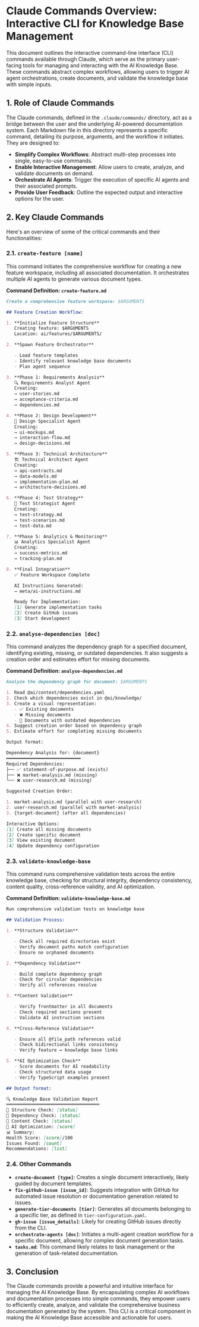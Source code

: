 # Claude Commands Overview: Interactive CLI for Knowledge Base Management

This document outlines the interactive command-line interface (CLI) commands available through Claude, which serve as the primary user-facing tools for managing and interacting with the AI Knowledge Base. These commands abstract complex workflows, allowing users to trigger AI agent orchestrations, create documents, and validate the knowledge base with simple inputs.

## 1. Role of Claude Commands

The Claude commands, defined in the `.claude/commands/` directory, act as a bridge between the user and the underlying AI-powered documentation system. Each Markdown file in this directory represents a specific command, detailing its purpose, arguments, and the workflow it initiates. They are designed to:

*   **Simplify Complex Workflows**: Abstract multi-step processes into single, easy-to-use commands.
*   **Enable Interactive Management**: Allow users to create, analyze, and validate documents on demand.
*   **Orchestrate AI Agents**: Trigger the execution of specific AI agents and their associated prompts.
*   **Provide User Feedback**: Outline the expected output and interactive options for the user.

## 2. Key Claude Commands

Here's an overview of some of the critical commands and their functionalities:

### 2.1. `create-feature [name]`

This command initiates the comprehensive workflow for creating a new feature workspace, including all associated documentation. It orchestrates multiple AI agents to generate various document types.

**Command Definition: `create-feature.md`**

```markdown
Create a comprehensive feature workspace: $ARGUMENTS

## Feature Creation Workflow:

1. **Initialize Feature Structure**
   Creating feature: $ARGUMENTS
   Location: ai/features/$ARGUMENTS/

2. **Spawn Feature Orchestrator**

   - Load feature templates
   - Identify relevant knowledge base documents
   - Plan agent sequence

3. **Phase 1: Requirements Analysis**
   🔍 Requirements Analyst Agent
   Creating:
   → user-stories.md
   → acceptance-criteria.md
   → dependencies.md

4. **Phase 2: Design Development**
   🎨 Design Specialist Agent
   Creating:
   → ui-mockups.md
   → interaction-flow.md
   → design-decisions.md

5. **Phase 3: Technical Architecture**
   🏗️ Technical Architect Agent
   Creating:
   → api-contracts.md
   → data-models.md
   → implementation-plan.md
   → architecture-decisions.md

6. **Phase 4: Test Strategy**
   🧪 Test Strategist Agent
   Creating:
   → test-strategy.md
   → test-scenarios.md
   → test-data.md

7. **Phase 5: Analytics & Monitoring**
   📊 Analytics Specialist Agent
   Creating:
   → success-metrics.md
   → tracking-plan.md

8. **Final Integration**
   ✅ Feature Workspace Complete

   AI Instructions Generated:
   → meta/ai-instructions.md

   Ready for Implementation:
   [1] Generate implementation tasks
   [2] Create GitHub issues
   [3] Start development
```

### 2.2. `analyse-dependencies [doc]`

This command analyzes the dependency graph for a specified document, identifying existing, missing, or outdated dependencies. It also suggests a creation order and estimates effort for missing documents.

**Command Definition: `analyse-dependencies.md`**

```markdown
Analyze the dependency graph for document: $ARGUMENTS

1. Read @ai/context/dependencies.yaml
2. Check which dependencies exist in @ai/knowledge/
3. Create a visual representation:
   - ✅ Existing documents
   - ❌ Missing documents
   - 🔄 Documents with outdated dependencies
4. Suggest creation order based on dependency graph
5. Estimate effort for completing missing documents

Output format:

Dependency Analysis for: {document}
━━━━━━━━━━━━━━━━━━━━━━━━━━━━
Required Dependencies:
├── ✅ statement-of-purpose.md (exists)
├── ❌ market-analysis.md (missing)
└── ❌ user-research.md (missing)

Suggested Creation Order:

1. market-analysis.md (parallel with user-research)
2. user-research.md (parallel with market-analysis)
3. {target-document} (after all dependencies)

Interactive Options:
[1] Create all missing documents
[2] Create specific document
[3] View existing document
[4] Update dependency configuration
```

### 2.3. `validate-knowledge-base`

This command runs comprehensive validation tests across the entire knowledge base, checking for structural integrity, dependency consistency, content quality, cross-reference validity, and AI optimization.

**Command Definition: `validate-knowledge-base.md`**

```markdown
Run comprehensive validation tests on knowledge base

## Validation Process:

1. **Structure Validation**

   - Check all required directories exist
   - Verify document paths match configuration
   - Ensure no orphaned documents

2. **Dependency Validation**

   - Build complete dependency graph
   - Check for circular dependencies
   - Verify all references resolve

3. **Content Validation**

   - Verify frontmatter in all documents
   - Check required sections present
   - Validate AI instruction sections

4. **Cross-Reference Validation**

   - Ensure all @file_path references valid
   - Check bidirectional links consistency
   - Verify feature ↔ knowledge base links

5. **AI Optimization Check**
   - Score documents for AI readability
   - Check structured data usage
   - Verify TypeScript examples present

## Output format:

🔍 Knowledge Base Validation Report
═══════════════════════════════════
📁 Structure Check: [status]
🔗 Dependency Check: [status]
📝 Content Check: [status]
🤖 AI Optimization: [score]
📊 Summary:
Health Score: [score]/100
Issues Found: [count]
Recommendations: [list]
```

### 2.4. Other Commands

*   **`create-document [type]`**: Creates a single document interactively, likely guided by document templates.
*   **`fix-github-issue [issue_id]`**: Suggests integration with GitHub for automated issue resolution or documentation generation related to issues.
*   **`generate-tier-documents [tier]`**: Generates all documents belonging to a specific tier, as defined in `tier-configuration.yaml`.
*   **`gh-issue [issue_details]`**: Likely for creating GitHub issues directly from the CLI.
*   **`orchestrate-agents [doc]`**: Initiates a multi-agent creation workflow for a specific document, allowing for complex document generation tasks.
*   **`tasks.md`**: This command likely relates to task management or the generation of task-related documentation.

## 3. Conclusion

The Claude commands provide a powerful and intuitive interface for managing the AI Knowledge Base. By encapsulating complex AI workflows and documentation processes into simple commands, they empower users to efficiently create, analyze, and validate the comprehensive business documentation generated by the system. This CLI is a critical component in making the AI Knowledge Base accessible and actionable for users.